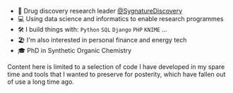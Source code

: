 - :pill: Drug discovery research leader [@SygnatureDiscovery](https://www.sygnaturediscovery.com)
- :computer: Using data science and informatics to enable research programmes
- :hammer_and_wrench: I build things with: `Python` `SQL` `Django` `PHP` `KNIME` ...
- :beach_umbrella: I'm also interested in personal finance and energy tech
- :mortar_board: PhD in Synthetic Organic Chemistry

Content here is limited to a selection of code I have developed in my spare time and tools that I wanted to preserve for posterity, which have fallen out of use a long time ago.
